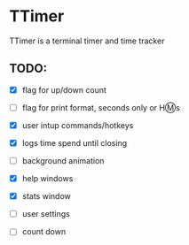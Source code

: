 # TTimer
TTimer is a terminal timer and time tracker

## TODO:
 - [x] flag for up/down count
 - [ ] flag for print format, seconds only or H:m:s
 - [x] user intup commands/hotkeys
 - [x] logs time spend until closing
 - [ ] background animation
 - [x] help windows
 - [x] stats window
 - [ ] user settings
 - [ ] count down

